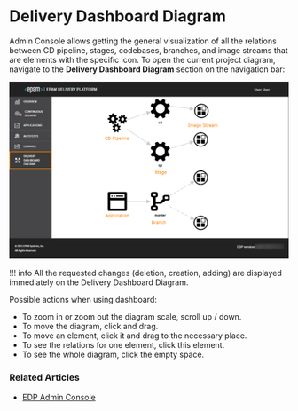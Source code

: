 # Delivery Dashboard Diagram

Admin Console allows getting the general visualization of all the relations between CD pipeline, stages, codebases,
branches, and image streams that are elements with the specific icon.
To open the current project diagram, navigate to the **Delivery Dashboard Diagram** section on the navigation
bar:

![dashboard](../assets/user-guide/dashboard.png "dashboard")

!!! info
    All the requested changes (deletion, creation, adding) are displayed immediately on the Delivery Dashboard Diagram.

Possible actions when using dashboard:

- To zoom in or zoom out the diagram scale, scroll up / down.
- To move the diagram, click and drag.
- To move an element, click it and drag to the necessary place.
- To see the relations for one element, click this element.
- To see the whole diagram, click the empty space.

### Related Articles

- [EDP Admin Console](index.md)
